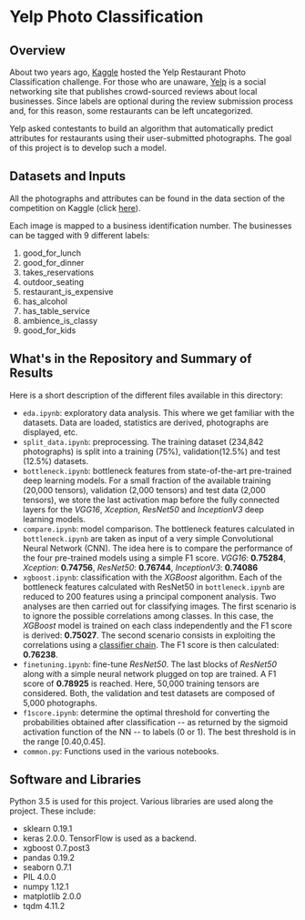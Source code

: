 # Yelp Photo Classification

## Overview
About two years ago, [Kaggle](https://www.kaggle.com/) hosted the Yelp Restaurant Photo Classification challenge. For those who are unaware, [Yelp](https://www.yelp.com/) is a social networking site that publishes crowd-sourced reviews about local businesses. Since labels are optional during the review submission process and, for this reason, some restaurants can be left uncategorized.

Yelp asked contestants to build an algorithm that automatically predict attributes for restaurants using their user-submitted photographs. The goal of this project is to develop such a model.

## Datasets and Inputs
All the photographs and attributes can be found in the data section of the competition on Kaggle (click [here](https://www.kaggle.com/c/yelp-restaurant-photo-classification/data)).

Each image is mapped to a business identification number. The businesses can be tagged with 9 different labels:
1. good_for_lunch
2. good_for_dinner
3. takes_reservations
4. outdoor_seating
5. restaurant_is_expensive
6. has_alcohol
7. has_table_service
8. ambience_is_classy
9. good_for_kids

## What's in the Repository and Summary of Results
Here is a short description of the different files available in this directory:
* `eda.ipynb`: exploratory data analysis. This where we get familiar with the datasets. Data are loaded, statistics are derived, photographs are displayed, etc.
* `split_data.ipynb`: preprocessing. The training dataset (234,842 photographs) is split into a training (75%), validation(12.5%) and test (12.5%) datasets.
* `bottleneck.ipynb`: bottleneck features from state-of-the-art pre-trained deep learning models. For a small fraction of the available training (20,000 tensors), validation (2,000 tensors) and test data (2,000 tensors), we store the last activation map before the fully connected layers for the *VGG16*, *Xception*, *ResNet50* and *InceptionV3* deep learning models.
* `compare.ipynb`: model comparison. The bottleneck features calculated in `bottleneck.ipynb` are taken as input of a very simple Convolutional Neural Network (CNN). The idea here is to compare the performance of the four pre-trained models using a simple F1 score. *VGG16*: **0.75284**, *Xception*: **0.74756**, *ResNet50*: **0.76744**, *InceptionV3*: **0.74086**
* `xgboost.ipynb`: classification with the *XGBoost* algorithm. Each of the bottleneck features calculated with ResNet50 in `bottleneck.ipynb` are reduced to 200 features using a principal component analysis. Two analyses are then carried out for classifying images. The first scenario is to ignore the possible correlations among classes. In this case, the *XGBoost* model is trained on each class independently and the F1 score is derived: **0.75027**. The second scenario consists in exploiting the correlations using a [classifier chain](https://en.wikipedia.org/wiki/Classifier_chains). The F1 score is then calculated: **0.76238**.
* `finetuning.ipynb`: fine-tune *ResNet50*. The last blocks of *ResNet50* along with a simple neural network plugged on top are trained. A F1 score of **0.78925** is reached. Here, 50,000 training tensors are considered. Both, the validation and test datasets are composed of 5,000 photographs.
* `f1score.ipynb`: determine the optimal threshold for converting the probabilities obtained after classification -- as returned by the sigmoid activation function of the NN -- to labels (0 or 1). The best threshold is in the range [0.40,0.45]. 
* `common.py`: Functions used in the various notebooks.

## Software and Libraries
Python 3.5 is used for this project. Various libraries are used along the project. These include:
* sklearn 0.19.1
* keras 2.0.0. TensorFlow is used as a backend.
* xgboost 0.7.post3
* pandas 0.19.2
* seaborn 0.7.1
* PIL 4.0.0
* numpy 1.12.1
* matplotlib 2.0.0
* tqdm 4.11.2 
